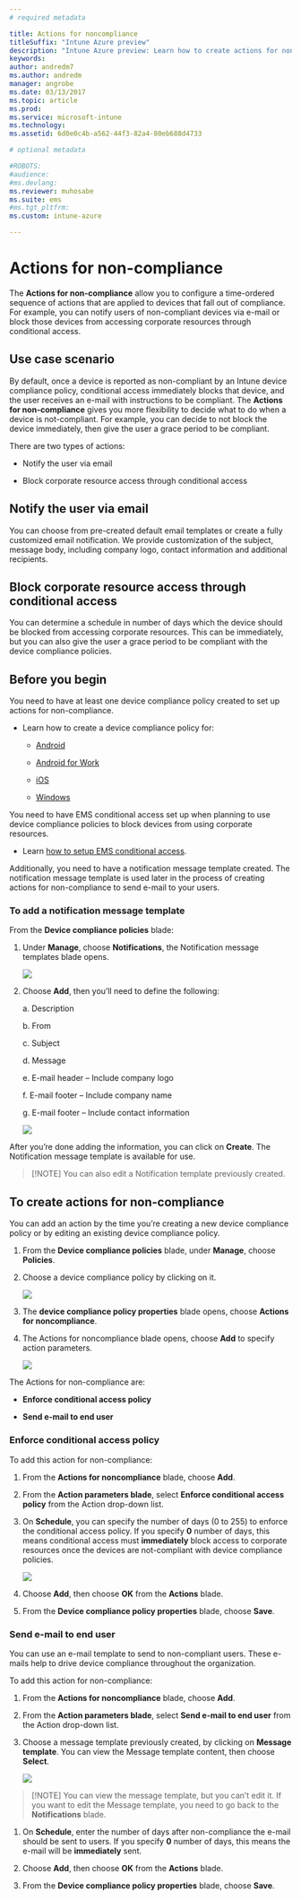 ```yaml
---
# required metadata

title: Actions for noncompliance
titleSuffix: "Intune Azure preview"
description: "Intune Azure preview: Learn how to create actions for noncompliance devices"
keywords:
author: andredm7
ms.author: andredm
manager: angrobe
ms.date: 03/13/2017
ms.topic: article
ms.prod:
ms.service: microsoft-intune
ms.technology:
ms.assetid: 6d0e0c4b-a562-44f3-82a4-80eb688d4733

# optional metadata

#ROBOTS:
#audience:
#ms.devlang:
ms.reviewer: muhosabe
ms.suite: ems
#ms.tgt_pltfrm:
ms.custom: intune-azure

---
```


# Actions for non-compliance

The **Actions for non-compliance** allow you to configure a time-ordered sequence of actions that are applied to devices that fall out of compliance. For example, you can notify users of non-compliant devices via e-mail or block those devices from accessing corporate resources through conditional access.

## Use case scenario

By default, once a device is reported as non-compliant by an Intune device compliance policy, conditional access immediately blocks that device, and the user receives an e-mail with instructions to be compliant. The **Actions for non-compliance** gives you more flexibility to decide what to do when a device is not-compliant. For example, you can decide to not block the device immediately, then give the user a grace period to be compliant.

There are two types of actions:

-   Notify the user via email

-   Block corporate resource access through conditional access

## Notify the user via email

You can choose from pre-created default email templates or create a fully customized email notification. We provide customization of the subject, message body, including company logo, contact information and additional recipients.

## Block corporate resource access through conditional access

You can determine a schedule in number of days which the device should be blocked from accessing corporate resources. This can be immediately, but you can also give the user a grace period to be compliant with the device compliance policies.

## Before you begin

You need to have at least one device compliance policy created to set up actions for non-compliance.

-   Learn how to create a device compliance policy for:

    -   [Android](https://docs.microsoft.com/intune-azure/set-device-compliance/create-a-compliance-policy-for-android)

    -   [Android for Work](https://docs.microsoft.com/intune-azure/set-device-compliance/create-a-compliance-policy-for-android-for-work)

    -   [iOS](https://docs.microsoft.com/intune-azure/set-device-compliance/create-a-compliance-policy-for-ios)

    -   [Windows](https://docs.microsoft.com/intune-azure/set-device-compliance/create-a-compliance-policy-for-windows)

You need to have EMS conditional access set up when planning to use device compliance policies to block devices from using corporate resources.

- Learn [how to setup EMS conditional access](https://docs.microsoft.com/azure/active-directory/active-directory-conditional-access).

Additionally, you need to have a notification message template created. The notification message template is used later in the process of creating actions for non-compliance to send e-mail to your users.

### To add a notification message template

From the **Device compliance policies** blade:

1.  Under **Manage**, choose **Notifications**, the Notification message templates blade opens.

    ![](http://i.imgur.com/hBYhcsU.png)

2.  Choose **Add**, then you’ll need to define the following:

    a.  Description

    b.  From

    c.  Subject

    d.  Message

    e.  E-mail header – Include company logo

    f.  E-mail footer – Include company name

    g.  E-mail footer – Include contact information

       ![](http://i.imgur.com/ofQ2Wik.png)

After you’re done adding the information, you can click on **Create**. The Notification message template is available for use.

> [!NOTE] You can also edit a Notification template previously created.

## To create actions for non-compliance

You can add an action by the time you’re creating a new device compliance policy or by editing an existing device compliance policy.

1.  From the **Device compliance policies** blade, under **Manage**, choose **Policies**.

2.  Choose a device compliance policy by clicking on it.

    ![](http://i.imgur.com/6ZracjU.png)

3.  The **device compliance policy properties** blade opens, choose **Actions for noncompliance**.

4.  The Actions for noncompliance blade opens, choose **Add** to specify action parameters.

    ![](http://i.imgur.com/Hudchft.png)

The Actions for non-compliance are:

-   **Enforce conditional access policy**

-   **Send e-mail to end user**

### Enforce conditional access policy

To add this action for non-compliance:

1.  From the **Actions for noncompliance** blade, choose **Add**.

2.  From the **Action parameters blade**, select **Enforce conditional access policy** from the Action drop-down list.

3.  On **Schedule**, you can specify the number of days (0 to 255) to enforce the conditional access policy. If you specify **0** number of days, this means conditional access must **immediately** block access to corporate resources once the devices are not-compliant with device compliance policies.

    ![](http://i.imgur.com/ngWDNe5.png)

4.  Choose **Add**, then choose **OK** from the **Actions** blade.

5.  From the **Device compliance policy properties** blade, choose **Save**.

### Send e-mail to end user

You can use an e-mail template to send to non-compliant users. These e-mails help to drive device compliance throughout the organization.

To add this action for non-compliance:

1.  From the **Actions for noncompliance** blade, choose **Add**.

2.  From the **Action parameters blade**, select **Send e-mail to end user** from the Action drop-down list.

3.  Choose a message template previously created, by clicking on **Message template**. You can view the Message template content, then choose **Select**.

    ![](http://i.imgur.com/ijZ6RPh.png)

> [!NOTE] You can view the message template, but you can’t edit it. If you want to edit the Message template, 
> you need to go back to the **Notifications** blade.

1.  On **Schedule**, enter the number of days after non-compliance the e-mail should be sent to users. If you specify **0** number of days, this means the e-mail will be **immediately** sent.

2.  Choose **Add**, then choose **OK** from the **Actions** blade.

3.  From the **Device compliance policy properties** blade, choose **Save**.
